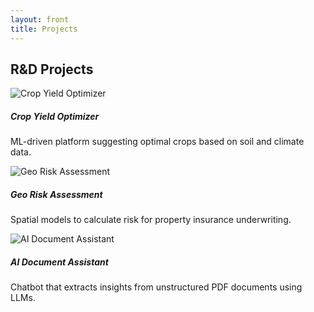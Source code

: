 ```yaml
---
layout: front
title: Projects
---
```


<section id="projects" class="container py-5">
  <h2 class="section-title text-center">R&D Projects</h2>
  <div class="row">
    <div class="col-md-4">
      <div class="card project-card">
        <img src="{{ site.baseurl }}/assets/img/project1.jpg" class="card-img-top" alt="Crop Yield Optimizer">
        <div class="card-body">
          <h5 class="card-title">Crop Yield Optimizer</h5>
          <p class="card-text">ML-driven platform suggesting optimal crops based on soil and climate data.</p>
        </div>
      </div>
    </div>
    <div class="col-md-4">
      <div class="card project-card">
        <img src="{{ site.baseurl }}/assets/img/project2.jpg" class="card-img-top" alt="Geo Risk Assessment">
        <div class="card-body">
          <h5 class="card-title">Geo Risk Assessment</h5>
          <p class="card-text">Spatial models to calculate risk for property insurance underwriting.</p>
        </div>
      </div>
    </div>
    <div class="col-md-4">
      <div class="card project-card">
        <img src="{{ site.baseurl }}/assets/img/project3.jpg" class="card-img-top" alt="AI Document Assistant">
        <div class="card-body">
          <h5 class="card-title">AI Document Assistant</h5>
          <p class="card-text">Chatbot that extracts insights from unstructured PDF documents using LLMs.</p>
        </div>
      </div>
    </div>
  </div>
</section>
